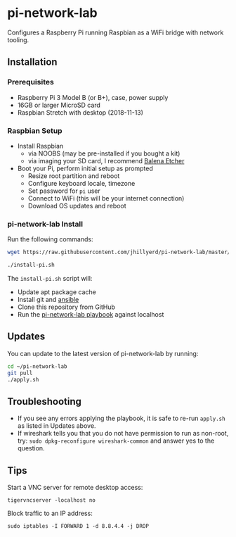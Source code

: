 # pi-network-lab

Configures a Raspberry Pi running Raspbian as a WiFi bridge with network
tooling.

## Installation

### Prerequisites

- Raspberry Pi 3 Model B (or B+), case, power supply
- 16GB or larger MicroSD card
- Raspbian Stretch with desktop (2018-11-13)

### Raspbian Setup

- Install Raspbian
  - via NOOBS (may be pre-installed if you bought a kit)
  - via imaging your SD card, I recommend [Balena Etcher]
- Boot your Pi, perform initial setup as prompted
  - Resize root partition and reboot
  - Configure keyboard locale, timezone
  - Set password for `pi` user
  - Connect to WiFi (this will be your internet connection)
  - Download OS updates and reboot

### pi-network-lab Install

Run the following commands:

```bash
wget https://raw.githubusercontent.com/jhillyerd/pi-network-lab/master/install-pi.sh

./install-pi.sh
```

The `install-pi.sh` script will:

- Update apt package cache
- Install git and [ansible]
- Clone this repository from GitHub
- Run the [pi-network-lab playbook][site.yml] against localhost

## Updates

You can update to the latest version of pi-network-lab by running:

```bash
cd ~/pi-network-lab
git pull
./apply.sh
```

## Troubleshooting

- If you see any errors applying the playbook, it is safe to re-run `apply.sh`
  as listed in Updates above.
- If wireshark tells you that you do not have permission to run as non-root,
  try: `sudo dpkg-reconfigure wireshark-common` and answer yes to the question.

## Tips

Start a VNC server for remote desktop access:

```
tigervncserver -localhost no
```

Block traffic to an IP address:

```
sudo iptables -I FORWARD 1 -d 8.8.4.4 -j DROP
```

[ansible]:       https://www.ansible.com/
[Balena Etcher]: https://www.balena.io/etcher/
[site.yml]:      https://github.com/jhillyerd/pi-network-lab/blob/master/site.yml
